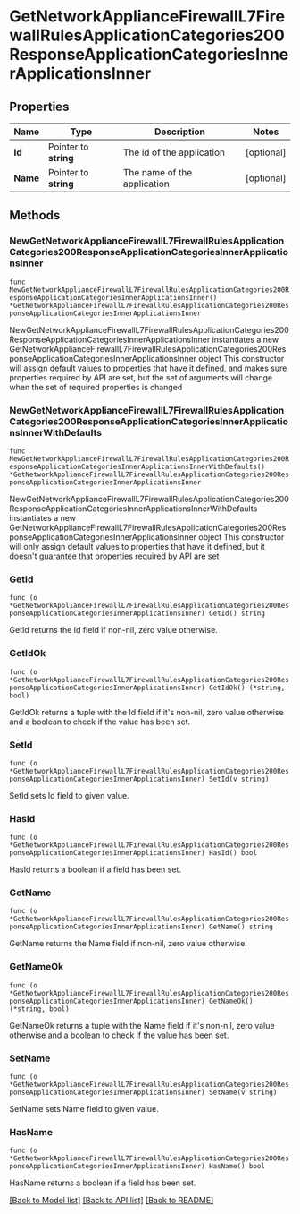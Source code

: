 # GetNetworkApplianceFirewallL7FirewallRulesApplicationCategories200ResponseApplicationCategoriesInnerApplicationsInner

## Properties

Name | Type | Description | Notes
------------ | ------------- | ------------- | -------------
**Id** | Pointer to **string** | The id of the application | [optional] 
**Name** | Pointer to **string** | The name of the application | [optional] 

## Methods

### NewGetNetworkApplianceFirewallL7FirewallRulesApplicationCategories200ResponseApplicationCategoriesInnerApplicationsInner

`func NewGetNetworkApplianceFirewallL7FirewallRulesApplicationCategories200ResponseApplicationCategoriesInnerApplicationsInner() *GetNetworkApplianceFirewallL7FirewallRulesApplicationCategories200ResponseApplicationCategoriesInnerApplicationsInner`

NewGetNetworkApplianceFirewallL7FirewallRulesApplicationCategories200ResponseApplicationCategoriesInnerApplicationsInner instantiates a new GetNetworkApplianceFirewallL7FirewallRulesApplicationCategories200ResponseApplicationCategoriesInnerApplicationsInner object
This constructor will assign default values to properties that have it defined,
and makes sure properties required by API are set, but the set of arguments
will change when the set of required properties is changed

### NewGetNetworkApplianceFirewallL7FirewallRulesApplicationCategories200ResponseApplicationCategoriesInnerApplicationsInnerWithDefaults

`func NewGetNetworkApplianceFirewallL7FirewallRulesApplicationCategories200ResponseApplicationCategoriesInnerApplicationsInnerWithDefaults() *GetNetworkApplianceFirewallL7FirewallRulesApplicationCategories200ResponseApplicationCategoriesInnerApplicationsInner`

NewGetNetworkApplianceFirewallL7FirewallRulesApplicationCategories200ResponseApplicationCategoriesInnerApplicationsInnerWithDefaults instantiates a new GetNetworkApplianceFirewallL7FirewallRulesApplicationCategories200ResponseApplicationCategoriesInnerApplicationsInner object
This constructor will only assign default values to properties that have it defined,
but it doesn't guarantee that properties required by API are set

### GetId

`func (o *GetNetworkApplianceFirewallL7FirewallRulesApplicationCategories200ResponseApplicationCategoriesInnerApplicationsInner) GetId() string`

GetId returns the Id field if non-nil, zero value otherwise.

### GetIdOk

`func (o *GetNetworkApplianceFirewallL7FirewallRulesApplicationCategories200ResponseApplicationCategoriesInnerApplicationsInner) GetIdOk() (*string, bool)`

GetIdOk returns a tuple with the Id field if it's non-nil, zero value otherwise
and a boolean to check if the value has been set.

### SetId

`func (o *GetNetworkApplianceFirewallL7FirewallRulesApplicationCategories200ResponseApplicationCategoriesInnerApplicationsInner) SetId(v string)`

SetId sets Id field to given value.

### HasId

`func (o *GetNetworkApplianceFirewallL7FirewallRulesApplicationCategories200ResponseApplicationCategoriesInnerApplicationsInner) HasId() bool`

HasId returns a boolean if a field has been set.

### GetName

`func (o *GetNetworkApplianceFirewallL7FirewallRulesApplicationCategories200ResponseApplicationCategoriesInnerApplicationsInner) GetName() string`

GetName returns the Name field if non-nil, zero value otherwise.

### GetNameOk

`func (o *GetNetworkApplianceFirewallL7FirewallRulesApplicationCategories200ResponseApplicationCategoriesInnerApplicationsInner) GetNameOk() (*string, bool)`

GetNameOk returns a tuple with the Name field if it's non-nil, zero value otherwise
and a boolean to check if the value has been set.

### SetName

`func (o *GetNetworkApplianceFirewallL7FirewallRulesApplicationCategories200ResponseApplicationCategoriesInnerApplicationsInner) SetName(v string)`

SetName sets Name field to given value.

### HasName

`func (o *GetNetworkApplianceFirewallL7FirewallRulesApplicationCategories200ResponseApplicationCategoriesInnerApplicationsInner) HasName() bool`

HasName returns a boolean if a field has been set.


[[Back to Model list]](../README.md#documentation-for-models) [[Back to API list]](../README.md#documentation-for-api-endpoints) [[Back to README]](../README.md)


